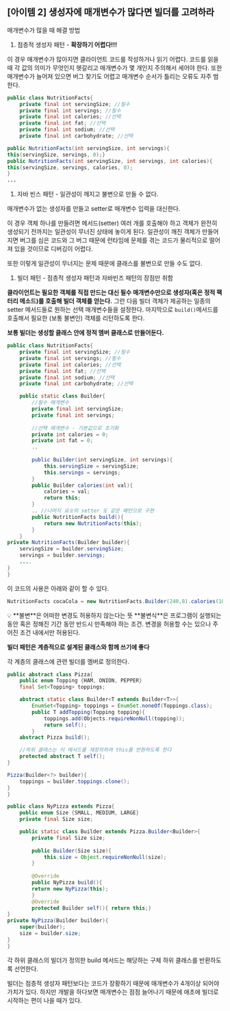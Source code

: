 ## [아이템 2] 생성자에 매개변수가 많다면 빌더를 고려하라

매개변수가 많을 때 해결 방법 

1. 점층적 생성자 패턴 - **확장하기 어렵다!!!** 

이 경우 매개변수가 많아지면 클라이언트 코드를 작성하거나 읽기 어렵다. 코드를 읽을 때 각 값의 의미가 무엇인지 헷갈리고 매개변수가 몇 개인지 주의해서 세어야 한다. 또한 매개변수가 늘어져 있으면 버그 찾기도 어렵고 매개변수 순서가 틀리는 오류도 자주 범한다. 

```java
public class NutritionFacts{
	private final int servingSize; //필수
	private final int servings; //필수
	private final int calories; //선택
	private final int fat; //선택
	private final int sodium; //선택
	private final int carbohydrate; //선택

public NutritionFacts(int servingSize, int servings){
this(servingSize, servings, 0);}
public NutritionFacts(int servingSize, int servings, int calories){
this(servingSize, servings, calories, 0);
}
...

```

1. 자바 빈스 패턴 - 일관성이 깨지고 불변으로 만들 수 없다.

매개변수가 없는 생성자를 만들고 setter로 매개변수 입력을 대신한다. 

이 경우 객체 하나를 만들려면 메서드(setter) 여러 개를 호출해야 하고 객체가 완전히 생성되기 전까지는 일관성이 무너진 상태에 놓이게 된다. 일관성이 깨진 객체가 만들어지면 버그를 심은 코드와 그 버그 때문에 런타임에 문제를 겪는 코드가 물리적으로 떨어져 있을 것이므로 디버깅이 어렵다. 

또한 이렇게 일관성이 무너지는 문제 때문에 클래스를 불변으로 만들 수도 없다. 

1. 빌더 패턴 - 점층적 생성자 패턴과 자바빈즈 패턴의 장점만 취함

**클라이언트는 필요한 객체를 직접 만드는 대신 필수 매개변수만으로 생성자(혹은 정적 팩터리 메소드)를 호출해 빌더 객체를 얻는다.** 그런 다음 빌더 객체가 제공하는 일종의 setter 메서드들로 원하는 선택 매개변수들을 설정한다. 마지막으로 `build()`메서드를 호출해서 필요한 (보통 불변인) 객체를 리턴하도록 한다.

**보통 빌더는 생성할 클래스 안에 정적 멤버 클래스로 만들어둔다.**

```java
public class NutritionFacts{
	private final int servingSize; //필수
	private final int servings; //필수
	private final int calories; //선택
	private final int fat; //선택
	private final int sodium; //선택
	private final int carbohydrate; //선택

	public static class Builder{
		//필수 매개변수
		private final int servingSize;
		private final int servings;
	
		//선택 매개변수 - 기본값으로 초기화
		private int calories = 0;
		private int fat = 0;
		..
		
		public Builder(int servingSize, int servings){
			this.servingSize = servingSize;
			this.servings = servings;
		}
		public Builder calories(int val){
			calories = val;
			return this;
		}
		.. //나머지 요소의 setter 도 같은 패턴으로 구현
		public NutritionFacts build(){
			return new NutritionFacts(this);
		}
	}
private NutritionFacts(Builder builder){
	servingSize = builder.servingSize;
	servings = builder.servings;
	....
}
}
```

이 코드의 사용은 아래와 같이 할 수 있다.

```java
NutritionFacts cocaCola = new NutritionFacts.Builder(240,8).calories(100).build();
```

<aside>
💡 **불변**은 어떠한 변경도 허용하지 않는다는 뜻
**불변식**은 프로그램이 실행되는 동안 혹은 정해진 기간 동안 반드시 만족해야 하는 조건.
변경을 허용할 수는 있으나 주어진 조건 내에서만 허용된다.

</aside>

**빌더 패턴은 계층적으로 설계된 클래스와 함께 쓰기에 좋다**

각 계층의 클래스에 관련 빌더를 멤버로 정의한다. 

```java
public abstract class Pizza{
	public enum Topping {HAM, ONION, PEPPER}
	final Set<Topping> toppings;

	abstract static class Builder<T extends Builder<T>>{
		EnumSet<Topping> toppings = EnumSet.noneOf(Toppings.class);
		public T addTopping(Topping topping){
			toppings.add(Objects.requireNonNull(topping));
			return self();
		}
	abstract Pizza build();

	//하위 클래스는 이 메서드를 재정의하여 this를 반환하도록 한다 
	protected abstract T self();
}

Pizza(Builder<?> builder){
	toppings = builder.toppings.clone(); 
}
}
```

```java
public class NyPizza extends Pizza{
	public enum Size {SMALL, MEDIUM, LARGE}
	private final Size size;

	public static class Builder extends Pizza.Builder<Builder>{
		private final Size size;
		
		public Builder(Size size){
			this.size = Object.requireNonNull(size);
		}
	
		@Override
		public NyPizza build(){
		return new NyPizza(this);
		}
		@Override
		protected Builder self(){ return this;}
}
private NyPizza(Builder builder){
	super(builder);
	size = builder.size;
}
}
```

각 하위 클래스의 빌더가 정의한 build 메서드는 해당하는 구체 하위 클래스를 반환하도록 선언한다.

빌더는 점층적 생성자 패턴보다는 코드가 장황하기 때문에 매개변수가 4개이상 되어야 가치가 있다. 하지만 개발을 하다보면 매개변수는 점점 늘어나기 때문에 애초에 빌더로 시작하는 편이 나을 때가 있다. 
